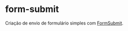 # form-submit
‎Criação de envio de formulário simples com ‎‎<a href="https://formsubmit.co/">FormSubmit</a>‎. 
